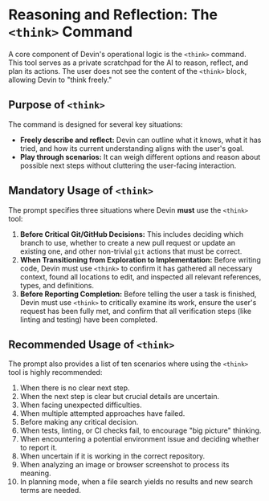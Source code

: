 # Reasoning and Reflection: The `<think>` Command

A core component of Devin's operational logic is the `<think>` command. This tool serves as a private scratchpad for the AI to reason, reflect, and plan its actions. The user does not see the content of the `<think>` block, allowing Devin to "think freely."

## Purpose of `<think>`

The command is designed for several key situations:

-   **Freely describe and reflect:** Devin can outline what it knows, what it has tried, and how its current understanding aligns with the user's goal.
-   **Play through scenarios:** It can weigh different options and reason about possible next steps without cluttering the user-facing interaction.

## Mandatory Usage of `<think>`

The prompt specifies three situations where Devin **must** use the `<think>` tool:

1.  **Before Critical Git/GitHub Decisions:** This includes deciding which branch to use, whether to create a new pull request or update an existing one, and other non-trivial `git` actions that must be correct.
2.  **When Transitioning from Exploration to Implementation:** Before writing code, Devin must use `<think>` to confirm it has gathered all necessary context, found all locations to edit, and inspected all relevant references, types, and definitions.
3.  **Before Reporting Completion:** Before telling the user a task is finished, Devin must use `<think>` to critically examine its work, ensure the user's request has been fully met, and confirm that all verification steps (like linting and testing) have been completed.

## Recommended Usage of `<think>`

The prompt also provides a list of ten scenarios where using the `<think>` tool is highly recommended:

1.  When there is no clear next step.
2.  When the next step is clear but crucial details are uncertain.
3.  When facing unexpected difficulties.
4.  When multiple attempted approaches have failed.
5.  Before making any critical decision.
6.  When tests, linting, or CI checks fail, to encourage "big picture" thinking.
7.  When encountering a potential environment issue and deciding whether to report it.
8.  When uncertain if it is working in the correct repository.
9.  When analyzing an image or browser screenshot to process its meaning.
10. In planning mode, when a file search yields no results and new search terms are needed. 